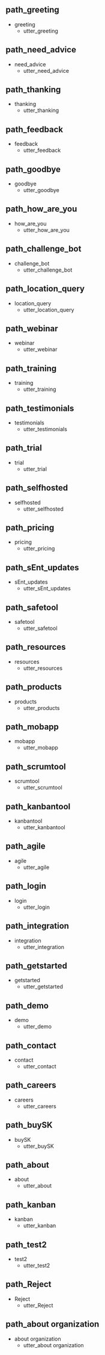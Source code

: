
## path_greeting
* greeting
  - utter_greeting

## path_need_advice
* need_advice
  - utter_need_advice

## path_thanking
* thanking
  - utter_thanking

## path_feedback
* feedback
  - utter_feedback

## path_goodbye
* goodbye
  - utter_goodbye

## path_how_are_you
* how_are_you
  - utter_how_are_you

## path_challenge_bot
* challenge_bot
  - utter_challenge_bot

## path_location_query
* location_query
  - utter_location_query

## path_webinar
* webinar
  - utter_webinar

## path_training
* training
  - utter_training

## path_testimonials
* testimonials
  - utter_testimonials

## path_trial
* trial
  - utter_trial

## path_selfhosted
* selfhosted
  - utter_selfhosted

## path_pricing
* pricing
  - utter_pricing

## path_sEnt_updates
* sEnt_updates
  - utter_sEnt_updates

## path_safetool
* safetool
  - utter_safetool

## path_resources
* resources
  - utter_resources

## path_products
* products
  - utter_products

## path_mobapp
* mobapp
  - utter_mobapp

## path_scrumtool
* scrumtool
  - utter_scrumtool

## path_kanbantool
* kanbantool
  - utter_kanbantool

## path_agile
* agile
  - utter_agile

## path_login
* login
  - utter_login

## path_integration
* integration
  - utter_integration

## path_getstarted
* getstarted
  - utter_getstarted

## path_demo
* demo
  - utter_demo

## path_contact
* contact
  - utter_contact

## path_careers
* careers
  - utter_careers

## path_buySK
* buySK
  - utter_buySK

## path_about
* about
  - utter_about

## path_kanban
* kanban
  - utter_kanban

## path_test2
* test2
  - utter_test2

## path_Reject
* Reject
  - utter_Reject

## path_about organization
* about organization
  - utter_about organization
